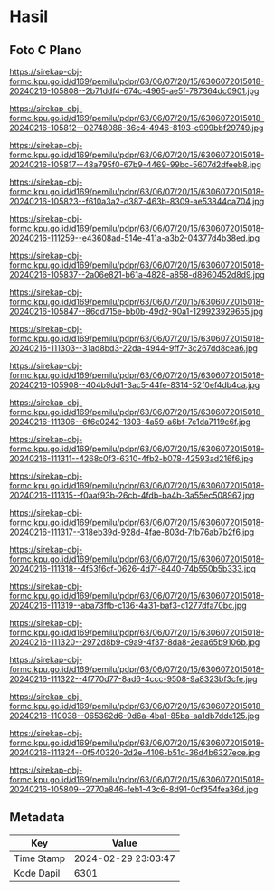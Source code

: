 # Hasil

## Foto C Plano

https://sirekap-obj-formc.kpu.go.id/d169/pemilu/pdpr/63/06/07/20/15/6306072015018-20240216-105808--2b71ddf4-674c-4965-ae5f-787364dc0901.jpg

https://sirekap-obj-formc.kpu.go.id/d169/pemilu/pdpr/63/06/07/20/15/6306072015018-20240216-105812--02748086-36c4-4946-8193-c999bbf29749.jpg

https://sirekap-obj-formc.kpu.go.id/d169/pemilu/pdpr/63/06/07/20/15/6306072015018-20240216-105817--48a795f0-67b9-4469-99bc-5607d2dfeeb8.jpg

https://sirekap-obj-formc.kpu.go.id/d169/pemilu/pdpr/63/06/07/20/15/6306072015018-20240216-105823--f610a3a2-d387-463b-8309-ae53844ca704.jpg

https://sirekap-obj-formc.kpu.go.id/d169/pemilu/pdpr/63/06/07/20/15/6306072015018-20240216-111259--e43608ad-514e-411a-a3b2-04377d4b38ed.jpg

https://sirekap-obj-formc.kpu.go.id/d169/pemilu/pdpr/63/06/07/20/15/6306072015018-20240216-105837--2a06e821-b61a-4828-a858-d8960452d8d9.jpg

https://sirekap-obj-formc.kpu.go.id/d169/pemilu/pdpr/63/06/07/20/15/6306072015018-20240216-105847--86dd715e-bb0b-49d2-90a1-129923929655.jpg

https://sirekap-obj-formc.kpu.go.id/d169/pemilu/pdpr/63/06/07/20/15/6306072015018-20240216-111303--31ad8bd3-22da-4944-9ff7-3c267dd8cea6.jpg

https://sirekap-obj-formc.kpu.go.id/d169/pemilu/pdpr/63/06/07/20/15/6306072015018-20240216-105908--404b9dd1-3ac5-44fe-8314-52f0ef4db4ca.jpg

https://sirekap-obj-formc.kpu.go.id/d169/pemilu/pdpr/63/06/07/20/15/6306072015018-20240216-111306--6f6e0242-1303-4a59-a6bf-7e1da7119e6f.jpg

https://sirekap-obj-formc.kpu.go.id/d169/pemilu/pdpr/63/06/07/20/15/6306072015018-20240216-111311--4268c0f3-6310-4fb2-b078-42593ad216f6.jpg

https://sirekap-obj-formc.kpu.go.id/d169/pemilu/pdpr/63/06/07/20/15/6306072015018-20240216-111315--f0aaf93b-26cb-4fdb-ba4b-3a55ec508967.jpg

https://sirekap-obj-formc.kpu.go.id/d169/pemilu/pdpr/63/06/07/20/15/6306072015018-20240216-111317--318eb39d-928d-4fae-803d-7fb76ab7b2f6.jpg

https://sirekap-obj-formc.kpu.go.id/d169/pemilu/pdpr/63/06/07/20/15/6306072015018-20240216-111318--4f53f6cf-0626-4d7f-8440-74b550b5b333.jpg

https://sirekap-obj-formc.kpu.go.id/d169/pemilu/pdpr/63/06/07/20/15/6306072015018-20240216-111319--aba73ffb-c136-4a31-baf3-c1277dfa70bc.jpg

https://sirekap-obj-formc.kpu.go.id/d169/pemilu/pdpr/63/06/07/20/15/6306072015018-20240216-111320--2972d8b9-c9a9-4f37-8da8-2eaa65b9106b.jpg

https://sirekap-obj-formc.kpu.go.id/d169/pemilu/pdpr/63/06/07/20/15/6306072015018-20240216-111322--4f770d77-8ad6-4ccc-9508-9a8323bf3cfe.jpg

https://sirekap-obj-formc.kpu.go.id/d169/pemilu/pdpr/63/06/07/20/15/6306072015018-20240216-110038--065362d6-9d6a-4ba1-85ba-aa1db7dde125.jpg

https://sirekap-obj-formc.kpu.go.id/d169/pemilu/pdpr/63/06/07/20/15/6306072015018-20240216-111324--0f540320-2d2e-4106-b51d-36d4b6327ece.jpg

https://sirekap-obj-formc.kpu.go.id/d169/pemilu/pdpr/63/06/07/20/15/6306072015018-20240216-105809--2770a846-feb1-43c6-8d91-0cf354fea36d.jpg


## Metadata

| Key        | Value               |
| ---------- | ------------------- |
| Time Stamp | 2024-02-29 23:03:47 |
| Kode Dapil | 6301                |




